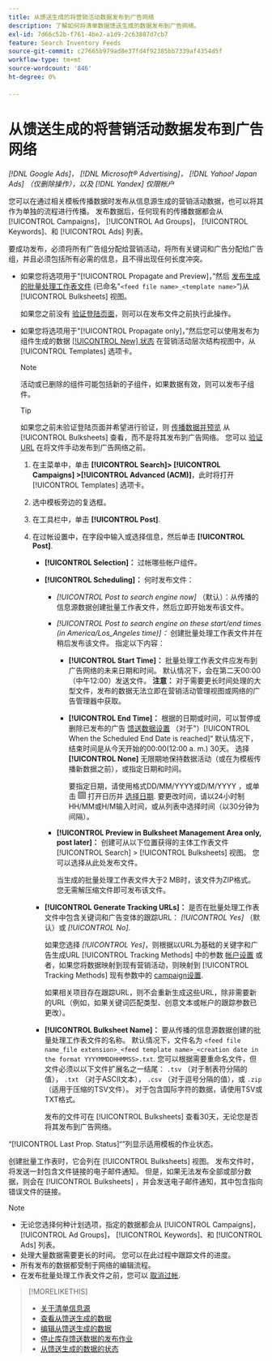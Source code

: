 ```yaml
---
title: 从馈送生成的将营销活动数据发布到广告网络
description: 了解如何将清单数据馈送生成的数据发布到广告网络。
exl-id: 7d66c52b-f761-4be2-a1d9-2c63887d7cb7
feature: Search Inventory Feeds
source-git-commit: c27665b979ad8e37fd4f92385bb7339af4354d5f
workflow-type: tm+mt
source-wordcount: '846'
ht-degree: 0%

---
```


# 从馈送生成的将营销活动数据发布到广告网络

*[!DNL Google Ads]， [!DNL Microsoft® Advertising]， [!DNL Yahoo! Japan Ads] （仅删除操作），以及 [!DNL Yandex] 仅限帐户*

您可以在通过相关模板传播数据时发布从信息源生成的营销活动数据，也可以将其作为单独的流程进行传播。 发布数据后，任何现有的传播数据都会从 [!UICONTROL Campaigns]， [!UICONTROL Ad Groups]， [!UICONTROL Keywords]、和 [!UICONTROL Ads] 列表。

要成功发布，必须将所有广告组分配给营销活动，将所有关键词和广告分配给广告组，并且必须包括所有必需的信息，且不得出现任何长度冲突。

* 如果您将选项用于&quot;[!UICONTROL Propagate and Preview]，”然后 [发布生成的批量处理工作表文件](/help/search-social-commerce/campaign-management/bulksheets/bulksheet-post.md) (已命名&quot;`<feed file name>_<template name>`“)从 [!UICONTROL Bulksheets] 视图。

  如果您之前没有 [验证登陆页面](/help/search-social-commerce/campaign-management/bulksheets/bulksheet-validate-landing-pages.md)，则可以在发布文件之前执行此操作。

* 如果您将选项用于&quot;[!UICONTROL Propagate only]，”然后您可以使用发布为组件生成的数据 [[!UICONTROL New] 状态](propagated-data-status.md) 在营销活动层次结构视图中，从 [!UICONTROL Templates] 选项卡。

  >[!NOTE]
  >
  >活动或已删除的组件可能包括新的子组件，如果数据有效，则可以发布子组件。

  >[!TIP]
  >
  >如果您之前未验证登陆页面并希望进行验证，则 [传播数据并预览](feed-data-propagate.md) 从 [!UICONTROL Bulksheets] 查看，而不是将其发布到广告网络。 您可以 [验证URL](/help/search-social-commerce/campaign-management/bulksheets/bulksheet-validate-landing-pages.md) 在将文件手动发布到广告网络之前。

   1. 在主菜单中，单击 **[!UICONTROL Search]> [!UICONTROL Campaigns] >[!UICONTROL Advanced (ACM)]**，此时将打开 [!UICONTROL Templates] 选项卡。

   1. 选中模板旁边的复选框。

   1. 在工具栏中，单击 **[!UICONTROL Post]**.

   1. 在过帐设置中，在字段中输入或选择信息，然后单击 **[!UICONTROL Post]**.

      * **[!UICONTROL Selection]：** 过帐哪些帐户组件。

      * **[!UICONTROL Scheduling]：** 何时发布文件：

         * *[!UICONTROL Post to search engine now]* （默认）：从传播的信息源数据创建批量工作表文件，然后立即开始发布该文件。

         * *[!UICONTROL Post to search engine on these start/end times (in America/Los_Angeles time)]：* 创建批量处理工作表文件并在稍后发布该文件。 指定以下内容：

            * **[!UICONTROL Start Time]：** 批量处理工作表文件应发布到广告网络的未来日期和时间。 默认情况下，会在第二天00:00（中午12:00）发送文件。 **注意：** 对于需要更长时间处理的大型文件，发布的数据无法立即在营销活动管理视图或网络的广告管理器中获取。

            * **[!UICONTROL End Time]：** 根据的日期或时间，可以暂停或删除已发布的广告 [馈送数据设置](feed-settings-manage.md#feed-data-settings) （对于&quot;）[!UICONTROL When the Scheduled End Date is reached]“ 默认情况下，结束时间是从今天开始的00:00(12:00 a. m.) 30天。 选择 **[!UICONTROL None]** 无限期地保持数据活动（或在为模板传播新数据之前），或指定日期和时间。

              要指定日期，请使用格式DD/MM/YYYY或D/M/YYYY ，或单击 ![日历](/help/search-social-commerce/assets/calendar.png "日历") 打开日历并 [选择日期](/help/search-social-commerce/common-tasks/navigation-editing-selection/calendar.md). 要更改时间，请以24小时制HH/MM或H/M输入时间，或从列表中选择时间（以30分钟为间隔）。

         * **[!UICONTROL Preview in Bulksheet Management Area only, post later]：** 创建可从以下位置获得的主体工作表文件 [!UICONTROL Search] > [!UICONTROL Bulksheets] 视图。 您可以选择从此处发布文件。

           当生成的批量处理工作表文件大于2 MB时，该文件为ZIP格式。 您无需解压缩文件即可发布该文件。

      * **[!UICONTROL Generate Tracking URLs]：** 是否在批量处理工作表文件中包含关键词和广告变体的跟踪URL： *[!UICONTROL Yes]* （默认）或 *[!UICONTROL No]*.

        如果您选择 *[!UICONTROL Yes]*，则根据以URL为基础的关键字和广告生成URL [!UICONTROL Tracking Methods] 中的参数 [帐户设置](/help/search-social-commerce/campaign-management/accounts/ad-network-account-manage.md) 或者，如果您将数据映射到现有营销活动，则映射到 [!UICONTROL Tracking Methods] 现有参数中的 [campaign设置](/help/search-social-commerce/campaign-management/campaigns/campaign-manage.md).

        如果相关项目存在跟踪URL，则不会重新生成这些URL，除非需要新的URL（例如，如果关键词匹配类型、创意文本或帐户的跟踪参数已更改）。

      * **[!UICONTROL Bulksheet Name]：** 要从传播的信息源数据创建的批量处理工作表文件的名称。 默认情况下，文件名为 `<feed file name_file extension>_<feed template name>_<creation date in the format YYYYMMDDHHMMSS>.txt`. 您可以根据需要重命名文件，但文件必须以以下文件扩展名之一结尾： `.tsv` （对于制表符分隔的值）， `.txt` （对于ASCII文本）， `.csv` （对于逗号分隔的值），或 `.zip` （适用于压缩的TSV文件）。 对于包含国际字符的数据，请使用TSV或TXT格式。

        发布的文件可在 [!UICONTROL Bulksheets] 查看30天，无论您是否将其发布到广告网络。

“[!UICONTROL Last Prop. Status]“”列显示适用模板的作业状态。

创建批量工作表时，它会列在 [!UICONTROL Bulksheets] 视图。 发布文件时，将发送一封包含文件链接的电子邮件通知。 但是，如果无法发布全部或部分数据，则会在 [!UICONTROL Bulksheets] ，并会发送电子邮件通知，其中包含指向错误文件的链接。

>[!NOTE]
>
>* 无论您选择何种计划选项，指定的数据都会从 [!UICONTROL Campaigns]， [!UICONTROL Ad Groups]， [!UICONTROL Keywords]、和 [!UICONTROL Ads] 列表。
>* 处理大量数据需要更长的时间。 您可以在此过程中跟踪文件的进度。
>* 所有发布的数据都受制于网络的编辑流程。
>* 在发布批量处理工作表文件之前，您可以 [取消过帐](/help/search-social-commerce/campaign-management/bulksheets/bulksheet-stop-job.md).

>[!MORELIKETHIS]
>
>* [关于清单信息源](inventory-feeds-about.md)
>* [查看从馈送生成的数据](propagated-data-view.md)
>* [编辑从馈送生成的数据](propagated-data-edit.md)
>* [停止库存馈送数据的发布作业](stop-job.md)
>* [从馈送生成的数据的状态](propagated-data-status.md)
